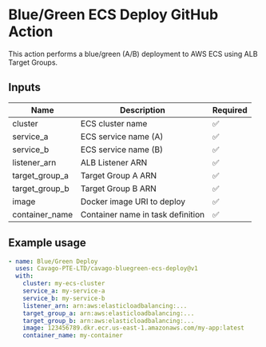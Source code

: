 # Blue/Green ECS Deploy GitHub Action

This action performs a blue/green (A/B) deployment to AWS ECS using ALB Target Groups.

## Inputs

| Name           | Description                                 | Required |
|----------------|---------------------------------------------|----------|
| cluster        | ECS cluster name                            | ✅        |
| service_a      | ECS service name (A)                        | ✅        |
| service_b      | ECS service name (B)                        | ✅        |
| listener_arn   | ALB Listener ARN                            | ✅        |
| target_group_a | Target Group A ARN                          | ✅        |
| target_group_b | Target Group B ARN                          | ✅        |
| image          | Docker image URI to deploy                  | ✅        |
| container_name | Container name in task definition           | ✅        |

## Example usage

```yaml
- name: Blue/Green Deploy
  uses: Cavago-PTE-LTD/cavago-bluegreen-ecs-deploy@v1
  with:
    cluster: my-ecs-cluster
    service_a: my-service-a
    service_b: my-service-b
    listener_arn: arn:aws:elasticloadbalancing:...
    target_group_a: arn:aws:elasticloadbalancing:...
    target_group_b: arn:aws:elasticloadbalancing:...
    image: 123456789.dkr.ecr.us-east-1.amazonaws.com/my-app:latest
    container_name: my-container
